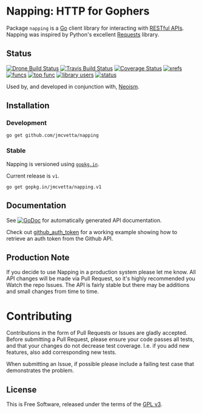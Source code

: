 # Napping: HTTP for Gophers

Package `napping` is a [Go][] client library for interacting with
[RESTful APIs][].  Napping was inspired  by Python's excellent [Requests][]
library.


## Status

[![Drone Build Status](https://drone.io/github.com/jmcvetta/napping/status.png)](https://drone.io/github.com/jmcvetta/napping/latest)
[![Travis Build Status](https://travis-ci.org/jmcvetta/napping.png)](https://travis-ci.org/jmcvetta/napping)
[![Coverage Status](https://coveralls.io/repos/jmcvetta/restclient/badge.png)](https://coveralls.io/r/jmcvetta/napping)
[![xrefs](https://sourcegraph.com/api/repos/github.com/jmcvetta/napping/badges/xrefs.png)](https://sourcegraph.com/github.com/jmcvetta/napping)
[![funcs](https://sourcegraph.com/api/repos/github.com/jmcvetta/napping/badges/funcs.png)](https://sourcegraph.com/github.com/jmcvetta/napping)
[![top func](https://sourcegraph.com/api/repos/github.com/jmcvetta/napping/badges/top-func.png)](https://sourcegraph.com/github.com/jmcvetta/napping)
[![library users](https://sourcegraph.com/api/repos/github.com/jmcvetta/napping/badges/library-users.png)](https://sourcegraph.com/github.com/jmcvetta/napping)
[![status](https://sourcegraph.com/api/repos/github.com/jmcvetta/napping/badges/status.png)](https://sourcegraph.com/github.com/jmcvetta/napping)

Used by, and developed in conjunction with, [Neoism][].


## Installation 

### Development

```
go get github.com/jmcvetta/napping
```

### Stable

Napping is versioned using [`gopkg.in`](http://gopkg.in).  

Current release is `v1`.

```
go get gopkg.in/jmcvetta/napping.v1
```


## Documentation

See [![GoDoc](http://godoc.org/github.com/jmcvetta/napping?status.png)](http://godoc.org/github.com/jmcvetta/napping)
for automatically generated API documentation.

Check out [github_auth_token][auth-token] for a working example
showing how to retrieve an auth token from the Github API.


## Production Note

If you decide to use Napping in a production system please let me know.  All
API changes will be made via Pull Request, so it's highly recommended you Watch
the repo Issues.  The API is fairly stable but there may be additions and small 
changes from time to time.


# Contributing

Contributions in the form of Pull Requests or Issues are gladly accepted.
Before submitting a Pull Request, please ensure your code passes all tests, and
that your changes do not decrease test coverage.  I.e. if you add new features,
also add corresponding new tests.

When submitting an Issue, if possible please include a failing test case that 
demonstrates the problem.


## License

This is Free Software, released under the terms of the [GPL v3][].


[Go]:           http://golang.org
[RESTful APIs]: http://en.wikipedia.org/wiki/Representational_state_transfer#RESTful_web_APIs
[Requests]:     http://python-requests.org
[GPL v3]:       http://www.gnu.org/copyleft/gpl.html
[auth-token]:   https://github.com/jmcvetta/napping/blob/master/examples/github_auth_token/github_auth_token.go
[Neoism]:       https://github.com/jmcvetta/neoism
